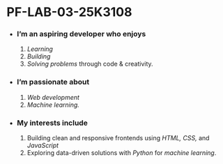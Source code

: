 # PF-LAB-03-25K3108
* ### I’m an aspiring developer who enjoys
  1. *Learning*
  2. *Building*
  3. *Solving problems*
through code & creativity.

- ### I’m passionate about 
  1. *Web development*
  2. *Machine learning.*

+ ### My interests include 
  1. Building clean and responsive frontends using *HTML, CSS,* and *JavaScript* 
  2. Exploring data-driven solutions with *Python* for *machine learning*.
